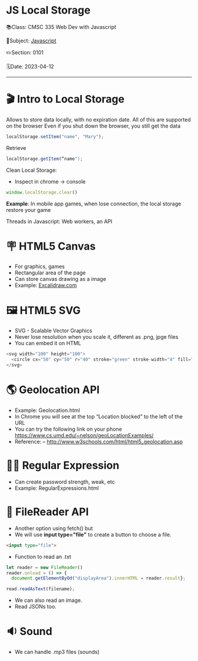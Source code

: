 # JS Local Storage

📚Class: CMSC 335 Web Dev with Javascript

📘Subject: <a href="https://github.com/lamula21/cheat-sheets/blob/main/Javascript">Javascript</a>

✏️Section: 0101

🗓️Date: 2023-04-12

---
# 🎬 Intro to Local Storage

Allows to store data locally, with no expiration date.
All of this are supported on the browser
Even if you shut down the browser, you still get the data
```js
localStorage.setItem("name", "Mary");
```

Retrieve
```js
localStorage.getItem(“name");
```

Clean Local Storage:
- Inspect in chrome -> console
```js
window.localStorage.clear()
```

**Example**:
In mobile app games, when lose connection, the local storage restore your game

Threads in Javascript:
Web workers, an API

# 🪧 HTML5 Canvas
- For graphics, games
- Rectangular area of the page
- Can store canvas drawing as a image
- Example: [Excalidraw.com](https://excalidraw.com/)


# 🖼️ HTML5 SVG
- SVG - Scalable Vector Graphics
- Never lose resolution when you scale it, different as .png, jpge files
- You can embed it on HTML
```js
<svg width="100" height="100">  
  <circle cx="50" cy="50" r="40" stroke="green" stroke-width="4" fill="yellow" />  
</svg>
```

# 🌎 Geolocation API
- Example: Geolocation.html 
- In Chrome you will see at the top “Location blocked” to the left of the URL
- You can try the following link on your phone https://www.cs.umd.edu/~nelson/geoLocationExamples/ 
- Reference: – http://www.w3schools.com/html/html5_geolocation.asp

# 🫃🏻 Regular Expression
- Can create password strength, weak, etc
- Example: RegularExpressions.html

# 📁 FileReader API
- Another option using fetch() but
- We will use **input type="file"** to create a button to choose a file.
```html
<input type="file">
```

- Function to read an .txt
```js
let reader = new FileReader()
reader.onload = () => { 
  document.getElementByOd("displayArea").innerHTML = reader.result};

read.readAsText(filename);
```

- We can also read an image.
- Read JSONs too.

# 🔉 Sound 
- We can handle .mp3 files (sounds)
